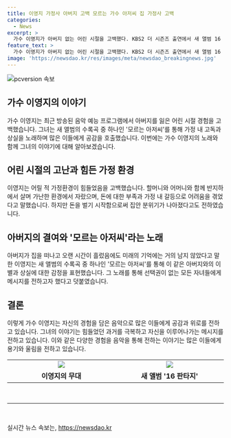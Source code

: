 ```yaml
---
title: 이영지 가정사 아버지 고백 모르는 가수 아저씨 집 가정사 고백
categories:
  - News
excerpt: >
  가수 이영지가 아버지 없는 어린 시절을 고백했다. KBS2 더 시즌즈 출연에서 새 앨범 16 판타지를 소개하며 가정 사정을 언급. 아버지와 별도로 살았고, 이에 대한 개인적 뜻을 담은 신곡 모르는 아저씨를 소개. 어린 시절 가정형편이 어려웠으며 가정 분위기는 돈을 벌기 시작하면서 좋아졌다고 전했다. 또한, 새 무대에서 선택권이 없는 모든 자녀들에게라는 메시지를 전하며 뭉클함을 선보였다.
feature_text: >
  가수 이영지가 아버지 없는 어린 시절을 고백했다. KBS2 더 시즌즈 출연에서 새 앨범 16 판타지를 소개하며 가정 사정을 언급. 아버지와 별도로 살았고, 이에 대한 개인적 뜻을 담은 신곡 모르는 아저씨를 소개. 어린 시절 가정형편이 어려웠으며 가정 분위기는 돈을 벌기 시작하면서 좋아졌다고 전했다. 또한, 새 무대에서 선택권이 없는 모든 자녀들에게라는 메시지를 전하며 뭉클함을 선보였다.
image: 'https://newsdao.kr/res/images/meta/newsdao_breakingnews.jpg'
---
```


<p><img src="https://newsdao.kr/res/images/meta/newsdao_breakingnews.jpg" alt="pcversion 속보" /></p>

<h2 data-ke-size="size26">가수 이영지의 이야기</h2>

<p data-ke-size="size16">가수 이영지는 최근 방송된 음악 예능 프로그램에서 아버지를 잃은 어린 시절 경험을 고백했습니다. 그녀는 새 앨범의 수록곡 중 하나인 '모르는 아저씨'를 통해 가정 내 고독과 상실을 노래하며 많은 이들에게 공감을 호출했습니다. 이번에는 가수 이영지의 노래와 함께 그녀의 이야기에 대해 알아보겠습니다.</p>

<h2 data-ke-size="size26">어린 시절의 고난과 힘든 가정 환경</h2>

<p data-ke-size="size16">이영지는 어릴 적 가정환경이 힘들었음을 고백했습니다. 할머니와 어머니와 함께 반지하에서 살며 가난한 환경에서 자랐으며, 돈에 대한 부족과 가정 내 갈등으로 어려움을 겪었다고 말했습니다. 하지만 돈을 벌기 시작함으로써 집안 분위기가 나아졌다고도 전하였습니다.</p>

<h2 data-ke-size="size26">아버지의 결여와 '모르는 아저씨'라는 노래</h2>

<p data-ke-size="size16">아버지가 집을 떠나고 오랜 시간이 흘렀음에도 미래의 기억에는 거의 남지 않았다고 말한 이영지는 새 앨범의 수록곡 중 하나인 '모르는 아저씨'를 통해 이 같은 아버지와의 이별과 상실에 대한 감정을 표현했습니다. 그 노래를 통해 선택권이 없는 모든 자녀들에게 메시지를 전하고자 했다고 덧붙였습니다.</p>

<h2 data-ke-size="size26">결론</h2>

<p data-ke-size="size16">이렇게 가수 이영지는 자신의 경험을 담은 음악으로 많은 이들에게 공감과 위로를 전하고 있습니다. 그녀의 이야기는 힘들었던 과거를 극복하고 자신을 이루어나가는 메시지를 전하고 있습니다. 이와 같은 다양한 경험을 음악을 통해 전하는 이야기는 많은 이들에게 용기와 울림을 전하고 있습니다.</p>

<table>
  <tr>
    <td style="text-align: center; width: 260px;"><img src="https://imgnews.pstatic.net/image/092/2022/10/05/0002259243_001_20221005171902702.jpg?type=w647"/></td>
    <td style="text-align: center; width: 260px;"><img src="https://imgnews.pstatic.net/image/092/2022/10/05/0002259243_002_20221005171902702.jpg?type=w647"/></td>
  </tr>
  <tr>
    <td style="text-align: center; width: 260px;"><b>이영지의 무대</b></td>
    <td style="text-align: center; width: 260px;"><b>새 앨범 '16 판타지'</b></td>
  </tr>
</table>

<p data-ke-size="size16">&nbsp;</p>

<hr>

<p data-ke-size="size16">&nbsp;</p>
실시간 뉴스 속보는, <a href="https://newsdao.kr" rel="dofollow">https://newsdao.kr</a>


